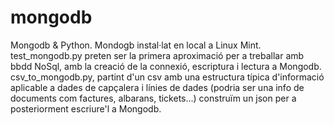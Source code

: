 # mongodb
Mongodb &amp; Python. Mondogb instal·lat en local a Linux Mint.
test_mongodb.py preten ser la primera aproximació per a treballar amb bbdd NoSql, amb la creació de la connexió, escriptura i lectura a Mongodb.
csv_to_mongodb.py, partint d'un csv amb una estructura típica d'informació aplicable a dades de capçalera i línies de dades (podria ser una info de documents com factures, albarans, tickets...) construïm un json per a posteriorment escriure'l a Mongodb.

